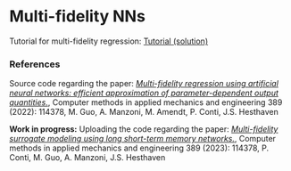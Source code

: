 # Multi-fidelity NNs

Tutorial for multi-fidelity regression: [Tutorial (solution)](https://colab.research.google.com/github/ContiPaolo/MultiFidelity_NNs/blob/main/Tutorial_2_step.ipynb)

### References
Source code regarding the paper:
[*Multi-fidelity regression using artificial neural networks: efficient approximation of parameter-dependent output quantities.*](https://www.sciencedirect.com/science/article/pii/S0045782521006411), Computer methods in applied mechanics and engineering 389 (2022): 114378, M. Guo, A. Manzoni, M. Amendt, P. Conti, J.S. Hesthaven

**Work in progress:**
Uploading the code regarding the paper: 
[*Multi-fidelity surrogate modeling using long short-term memory networks.*](https://www.sciencedirect.com/science/article/pii/S0045782522007678?dgcid=author), Computer methods in applied mechanics and engineering 389 (2023): 114378, P. Conti, M. Guo, A. Manzoni, J.S. Hesthaven


